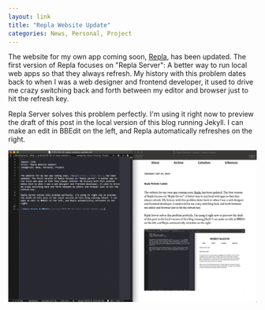 ```yaml
---
layout: link
title: "Repla Website Update"
categories: News, Personal, Project
---
```


The website for my own app coming soon, [Repla](https://repla.app/), has been updated. The first version of Repla focuses on "Repla Server": A better way to run local web apps so that they always refresh. My history with this problem dates back to when I was a web designer and frontend developer, it used to drive me crazy switching back and forth between my editor and browser just to hit the refresh key.

Repla Server solves this problem perfectly. I'm using it right now to preview the draft of this post in the local version of this blog running Jekyll. I can make an edit in BBEdit on the left, and Repla automatically refreshes on the right.

![Repla Server & BBEdit](/assets/2019-09-24-repla-server-bbedit.png)